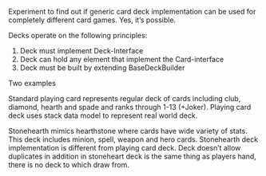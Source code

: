 Experiment to find out if generic card deck implementation can be used for completely different card games.
Yes, it’s possible.

Decks operate on the following principles:
1)	Deck must implement Deck-Interface
2)	Deck can hold any element that implement the Card-interface
3)	Deck must be built by extending BaseDeckBuilder

Two examples

Standard playing card represents regular deck of cards including club, diamond, hearth and spade and ranks through 1-13 (+Joker).
Playing card deck uses stack data model to represent real world deck.

Stonehearth mimics hearthstone where cards have wide variety of stats.
This deck includes minion, spell, weapon and hero cards. 
Stonehearth deck implementation is different from playing card deck. 
Deck doesn’t allow duplicates in addition in stoneheart deck is the same thing as players hand, there is no deck to which draw from.
